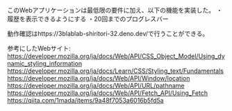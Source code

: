 このWebアプリケーションは最低限の要件に加え、以下の機能を実装した。
・履歴を表示できるようにする
・20回までのプログレスバー

動作確認はhttps://3blablab-shiritori-32.deno.dev/で行うことができる。

参考にしたWebサイト:
https://developer.mozilla.org/ja/docs/Web/API/CSS_Object_Model/Using_dynamic_styling_information
https://developer.mozilla.org/ja/docs/Learn/CSS/Styling_text/Fundamentals
https://developer.mozilla.org/ja/docs/Web/API/Window/location
https://developer.mozilla.org/ja/docs/Web/API/URL/pathname
https://developer.mozilla.org/ja/docs/Web/API/Fetch_API/Using_Fetch
https://qiita.com/1mada/items/9a48f7053a6016b5fd5a
